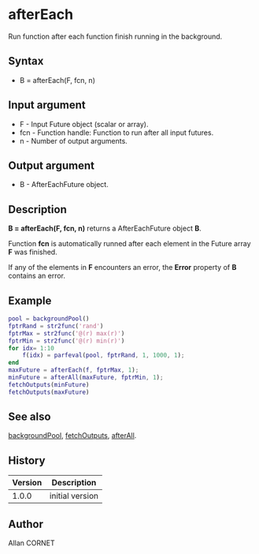 # afterEach

Run function after each function finish running in the background.

## Syntax

- B = afterEach(F, fcn, n)

## Input argument

- F - Input Future object (scalar or array).
- fcn - Function handle: Function to run after all input futures.
- n - Number of output arguments.

## Output argument

- B - AfterEachFuture object.

## Description

  <p><b>B = afterEach(F, fcn, n)</b> returns a AfterEachFuture object <b>B</b>.</p>
  <p>Function <b>fcn</b> is automatically runned after each element in the Future array <b>F</b> was finished.</p>
  <p>If any of the elements in <b>F</b> encounters an error, the <b>Error</b> property of <b>B</b> contains an error.</p>

## Example

```matlab
pool = backgroundPool()
fptrRand = str2func('rand')
fptrMax = str2func('@(r) max(r)')
fptrMin = str2func('@(r) min(r)')
for idx= 1:10
    f(idx) = parfeval(pool, fptrRand, 1, 1000, 1);
end
maxFuture = afterEach(f, fptrMax, 1);
minFuture = afterAll(maxFuture, fptrMin, 1);
fetchOutputs(minFuture)
fetchOutputs(maxFuture)
```

## See also

[backgroundPool](backgroundPool.md), [fetchOutputs](fetchOutputs.md), [afterAll](afterAll.md).

## History

| Version | Description     |
| ------- | --------------- |
| 1.0.0   | initial version |

## Author

Allan CORNET
